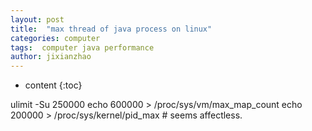 ```yaml
---
layout: post
title:  "max thread of java process on linux"
categories: computer
tags:  computer java performance
author: jixianzhao
---
```


* content
{:toc}


ulimit -Su 250000
echo 600000 > /proc/sys/vm/max_map_count
echo 200000 >  /proc/sys/kernel/pid_max	# seems affectless.
